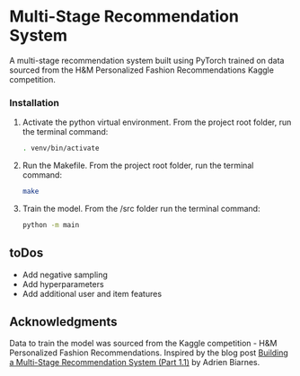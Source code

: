<h1>Multi-Stage Recommendation System</h1>

A multi-stage recommendation system built using PyTorch trained on data sourced from the H&M Personalized Fashion Recommendations Kaggle competition.


### Installation

1. Activate the python virtual environment. From the project root folder, run the terminal command:
   ```sh
   . venv/bin/activate
   ```
2. Run the Makefile. From the project root folder, run the terminal command:
   ```sh
   make
   ```
3. Train the model. From the /src folder run the terminal command:
   ```sh
   python -m main
   ```
   

## toDos

- Add negative sampling
- Add hyperparameters
- Add additional user and item features


<!-- ACKNOWLEDGMENTS -->
## Acknowledgments
Data to train the model was sourced from the Kaggle competition - H&M Personalized Fashion Recommendations.
Inspired by the blog post [Building a Multi-Stage Recommendation System (Part 1.1)](https://medium.com/mlearning-ai/building-a-multi-stage-recommendation-system-part-1-1-95961ccf3dd8) by Adrien Biarnes.

